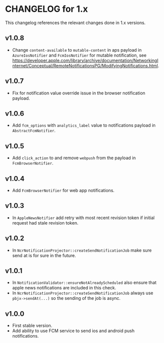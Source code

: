 # CHANGELOG for 1.x
This changelog references the relevant changes done in 1.x versions.


## v1.0.8
* Change `content-available` to `mutable-content` in aps payload in `AzureIosNotifier` and `FcmIosNotifier` for mutable notification, see https://developer.apple.com/library/archive/documentation/NetworkingInternet/Conceptual/RemoteNotificationsPG/ModifyingNotifications.html. 


## v1.0.7
* Fix for notification value override issue in the browser notification payload.  


## v1.0.6
* Add `fcm_options` with `analytics_label` value to notifications payload in `AbstractFcmNotifier`.


## v1.0.5
* Add `click_action` to and remove `webpush` from the payload in `FcmBrowserNotifier`.


## v1.0.4
* Add `FcmBrowserNotifier` for web app notifications.


## v1.0.3
* In `AppleNewsNotifier` add retry with most recent revision token if initial request had stale revision token.


## v1.0.2
* In `NcrNotificationProjector::createSendNotificationJob` make sure send at is for sure in the future.


## v1.0.1
* In `NotificationValidator::ensureNotAlreadyScheduled` also ensure that apple news notifications are included in this check.
* In `NcrNotificationProjector::createSendNotificationJob` always use `pbjx->sendAt(...)` so the sending of the job is async.


## v1.0.0
* First stable version.
* Add ability to use FCM service to send ios and android push notifications.
